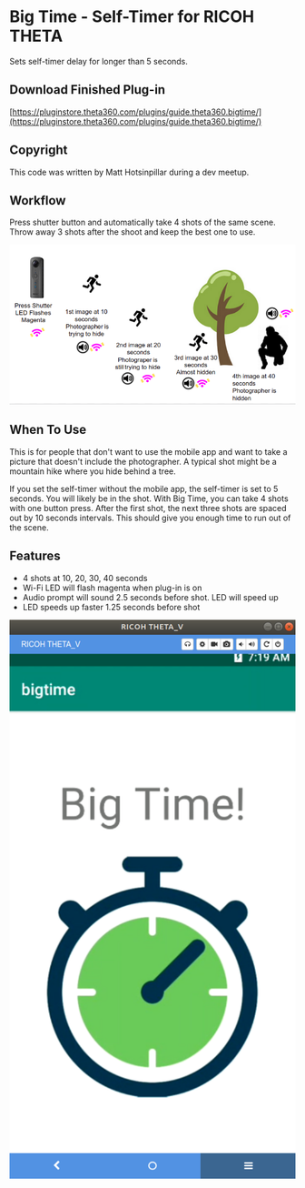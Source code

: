 # Big Time - Self-Timer for RICOH THETA

Sets self-timer delay for longer than 5 seconds. 

## Download Finished Plug-in

[https://pluginstore.theta360.com/plugins/guide.theta360.bigtime/](https://pluginstore.theta360.com/plugins/guide.theta360.bigtime/)

## Copyright
This code was written by Matt Hotsinpillar during a dev meetup.



## Workflow

Press shutter button and automatically take 
4 shots of the same scene. Throw away 3 shots after the shoot
and keep the best one to use.

![big time workflow](images/bigtime-workflow2.png)

## When To Use

This is for people that don't want to use the mobile app and 
want to take a picture that doesn't include the photographer. A
typical shot might be a mountain hike where you hide behind a tree.

If you set the self-timer without the mobile app, the self-timer 
is set to 5 seconds. You will likely be in the shot. 
With Big Time, you can take 4 shots with
one button press. After the first shot, the next three shots are 
spaced out by 10 seconds intervals. This should give you enough time to 
run out of the scene.

## Features
* 4 shots at 10, 20, 30, 40 seconds
* Wi-Fi LED will flash magenta when plug-in is on
* Audio prompt will sound 2.5 seconds before shot. LED will speed up
* LED speeds up faster 1.25 seconds before shot


![big time screenshot](images/bigtime.png)
